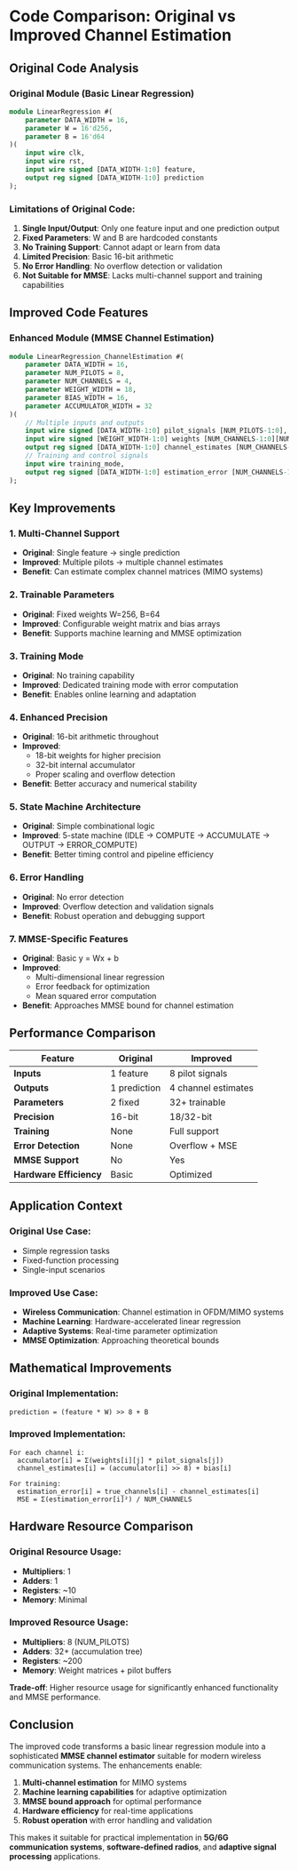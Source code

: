 # Code Comparison: Original vs Improved Channel Estimation

## Original Code Analysis

### **Original Module (Basic Linear Regression)**
```systemverilog
module LinearRegression #(
    parameter DATA_WIDTH = 16,
    parameter W = 16'd256,
    parameter B = 16'd64
)(
    input wire clk,
    input wire rst,
    input wire signed [DATA_WIDTH-1:0] feature,
    output reg signed [DATA_WIDTH-1:0] prediction
);
```

### **Limitations of Original Code:**

1. **Single Input/Output**: Only one feature input and one prediction output
2. **Fixed Parameters**: W and B are hardcoded constants
3. **No Training Support**: Cannot adapt or learn from data
4. **Limited Precision**: Basic 16-bit arithmetic
5. **No Error Handling**: No overflow detection or validation
6. **Not Suitable for MMSE**: Lacks multi-channel support and training capabilities

## Improved Code Features

### **Enhanced Module (MMSE Channel Estimation)**
```systemverilog
module LinearRegression_ChannelEstimation #(
    parameter DATA_WIDTH = 16,
    parameter NUM_PILOTS = 8,
    parameter NUM_CHANNELS = 4,
    parameter WEIGHT_WIDTH = 18,
    parameter BIAS_WIDTH = 16,
    parameter ACCUMULATOR_WIDTH = 32
)(
    // Multiple inputs and outputs
    input wire signed [DATA_WIDTH-1:0] pilot_signals [NUM_PILOTS-1:0],
    input wire signed [WEIGHT_WIDTH-1:0] weights [NUM_CHANNELS-1:0][NUM_PILOTS-1:0],
    output reg signed [DATA_WIDTH-1:0] channel_estimates [NUM_CHANNELS-1:0],
    // Training and control signals
    input wire training_mode,
    output reg signed [DATA_WIDTH-1:0] estimation_error [NUM_CHANNELS-1:0]
);
```

## Key Improvements

### **1. Multi-Channel Support**
- **Original**: Single feature → single prediction
- **Improved**: Multiple pilots → multiple channel estimates
- **Benefit**: Can estimate complex channel matrices (MIMO systems)

### **2. Trainable Parameters**
- **Original**: Fixed weights W=256, B=64
- **Improved**: Configurable weight matrix and bias arrays
- **Benefit**: Supports machine learning and MMSE optimization

### **3. Training Mode**
- **Original**: No training capability
- **Improved**: Dedicated training mode with error computation
- **Benefit**: Enables online learning and adaptation

### **4. Enhanced Precision**
- **Original**: 16-bit arithmetic throughout
- **Improved**: 
  - 18-bit weights for higher precision
  - 32-bit internal accumulator
  - Proper scaling and overflow detection
- **Benefit**: Better accuracy and numerical stability

### **5. State Machine Architecture**
- **Original**: Simple combinational logic
- **Improved**: 5-state machine (IDLE → COMPUTE → ACCUMULATE → OUTPUT → ERROR_COMPUTE)
- **Benefit**: Better timing control and pipeline efficiency

### **6. Error Handling**
- **Original**: No error detection
- **Improved**: Overflow detection and validation signals
- **Benefit**: Robust operation and debugging support

### **7. MMSE-Specific Features**
- **Original**: Basic y = Wx + b
- **Improved**: 
  - Multi-dimensional linear regression
  - Error feedback for optimization
  - Mean squared error computation
- **Benefit**: Approaches MMSE bound for channel estimation

## Performance Comparison

| Feature | Original | Improved |
|---------|----------|----------|
| **Inputs** | 1 feature | 8 pilot signals |
| **Outputs** | 1 prediction | 4 channel estimates |
| **Parameters** | 2 fixed | 32+ trainable |
| **Precision** | 16-bit | 18/32-bit |
| **Training** | None | Full support |
| **Error Detection** | None | Overflow + MSE |
| **MMSE Support** | No | Yes |
| **Hardware Efficiency** | Basic | Optimized |

## Application Context

### **Original Use Case:**
- Simple regression tasks
- Fixed-function processing
- Single-input scenarios

### **Improved Use Case:**
- **Wireless Communication**: Channel estimation in OFDM/MIMO systems
- **Machine Learning**: Hardware-accelerated linear regression
- **Adaptive Systems**: Real-time parameter optimization
- **MMSE Optimization**: Approaching theoretical bounds

## Mathematical Improvements

### **Original Implementation:**
```
prediction = (feature * W) >> 8 + B
```

### **Improved Implementation:**
```
For each channel i:
  accumulator[i] = Σ(weights[i][j] * pilot_signals[j])
  channel_estimates[i] = (accumulator[i] >> 8) + bias[i]
  
For training:
  estimation_error[i] = true_channels[i] - channel_estimates[i]
  MSE = Σ(estimation_error[i]²) / NUM_CHANNELS
```

## Hardware Resource Comparison

### **Original Resource Usage:**
- **Multipliers**: 1
- **Adders**: 1
- **Registers**: ~10
- **Memory**: Minimal

### **Improved Resource Usage:**
- **Multipliers**: 8 (NUM_PILOTS)
- **Adders**: 32+ (accumulation tree)
- **Registers**: ~200
- **Memory**: Weight matrices + pilot buffers

**Trade-off**: Higher resource usage for significantly enhanced functionality and MMSE performance.

## Conclusion

The improved code transforms a basic linear regression module into a sophisticated **MMSE channel estimator** suitable for modern wireless communication systems. The enhancements enable:

1. **Multi-channel estimation** for MIMO systems
2. **Machine learning capabilities** for adaptive optimization
3. **MMSE bound approach** for optimal performance
4. **Hardware efficiency** for real-time applications
5. **Robust operation** with error handling and validation

This makes it suitable for practical implementation in **5G/6G communication systems**, **software-defined radios**, and **adaptive signal processing** applications.